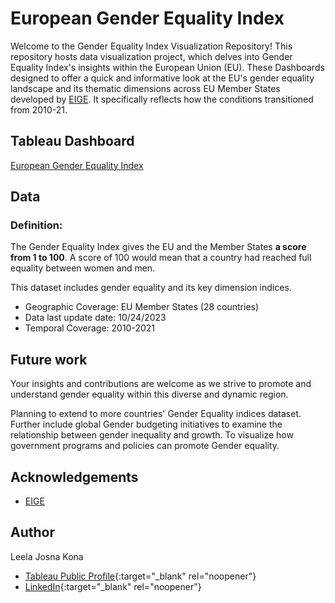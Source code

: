 
# European Gender Equality Index
Welcome to the Gender Equality Index Visualization Repository!
This repository hosts data visualization project, which delves into Gender Equality Index's insights within the European Union (EU). These Dashboards designed to offer a quick and informative look at the EU's gender equality landscape and its thematic dimensions across EU Member States developed by [EIGE](https://eige.europa.eu/gender-equality-index). It specifically reflects how the conditions transitioned from 2010-21.

## Tableau Dashboard
[European Gender Equality Index](https://public.tableau.com/app/profile/lkona/viz/EuropeanGenderEqualityIndex/EUGenderEqualityIndex)

## Data

### Definition:
The Gender Equality Index gives the EU and the Member States **a score from 1 to 100**. A score of 100 would mean that a country had reached full equality between women and men.

This dataset includes gender equality and its key dimension indices.

- Geographic Coverage: EU Member States (28 countries)
- Data last update date: 10/24/2023 
- Temporal Coverage: 2010-2021

## Future work
Your insights and contributions are welcome as we strive to promote and understand gender equality within this diverse and dynamic region.

Planning to extend to more countries' Gender Equality indices dataset. Further include global Gender budgeting initiatives to examine the relationship between gender inequality and growth. To visualize how government programs and policies can promote Gender equality.






## Acknowledgements

 - [EIGE](https://eige.europa.eu/gender-equality-index)
 


## Author

Leela Josna Kona 
- [Tableau Public Profile](https://public.tableau.com/app/profile/lkona){:target="_blank" rel="noopener"}
- [LinkedIn](https://www.linkedin.com/in/lkona/){:target="_blank" rel="noopener"}
